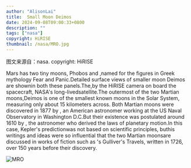 ```yaml
---
author: "AlisonLai"
title:  Small Moon Deimos 
date: 2024-09-08T09:00:33+0800
description: ""
tags: ["nasa"]
copyright: HiRISE
thumbnail: /nasa/MRO.jpg
---
```

图文来源自：nasa.  copyright: HiRISE

  Mars has two tiny moons, Phobos and ,named for the figures in Greek mythology Fear and Panic.Detailed surface views of smaller moon Deimos are shownin both these panels.The,by the HiRISE camera on board the spacecraft, NASA's long-livedsatellite.The outermost of the two Martian moons,Deimos is one of the smallest known moons in the Solar System, measuring only about 15 kilometers across. Both Martian moons were discovered in 1877 by , an American astronomer working at the US Naval Observatory in Washington D.C.But their existence was postulated around 1610 by , the astronomer who derived the laws of planetary motion.In this case, Kepler's predictionwas not based on scientific principles, buthis writings and ideas were so influential that the two Martian moonsare discussed in works of fiction such as 's Gulliver's Travels, written in 1726, over 150 years before their discovery.

![MRO](/nasa/MRO.jpg)